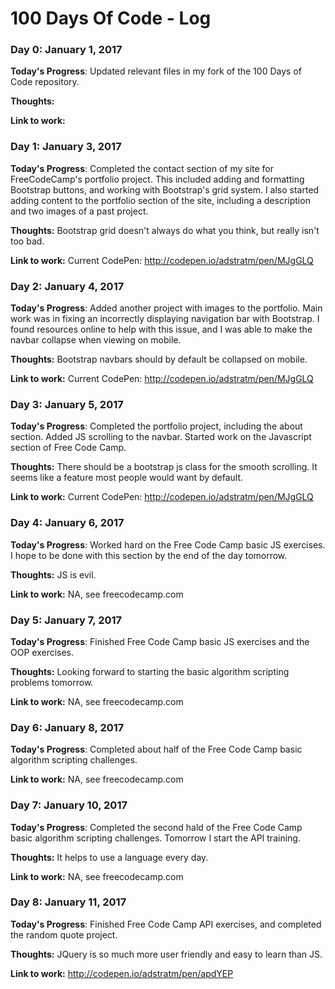 # 100 Days Of Code - Log

### Day 0: January 1, 2017

**Today's Progress**: Updated relevant files in my fork of the 100 Days of Code repository.  

**Thoughts:**

**Link to work:**

### Day 1: January 3, 2017

**Today's Progress**: Completed the contact section of my site for FreeCodeCamp's portfolio project.  This included adding and formatting Bootstrap buttons, and working with Bootstrap's grid system.  I also started adding content to the portfolio section of the site, including a description and two images of a past project.

**Thoughts:** Bootstrap grid doesn't always do what you think, but really isn't too bad.

**Link to work:** Current CodePen: http://codepen.io/adstratm/pen/MJgGLQ


### Day 2: January 4, 2017

**Today's Progress**: Added another project with images to the portfolio.  Main work was in fixing an incorrectly displaying navigation bar with Bootstrap.  I found resources online to help with this issue, and I was able to make the navbar collapse when viewing on mobile.

**Thoughts:** Bootstrap navbars should by default be collapsed on mobile.

**Link to work:** Current CodePen: http://codepen.io/adstratm/pen/MJgGLQ


### Day 3: January 5, 2017

**Today's Progress**: Completed the portfolio project, including the about section.  Added JS scrolling to the navbar.  Started work on the Javascript section of Free Code Camp.

**Thoughts:** There should be a bootstrap js class for the smooth scrolling.  It seems like a feature most people would want by default.

**Link to work:** Current CodePen: http://codepen.io/adstratm/pen/MJgGLQ


### Day 4: January 6, 2017

**Today's Progress**: Worked hard on the Free Code Camp basic JS exercises.  I hope to be done with this section by the end of the day tomorrow.

**Thoughts:** JS is evil.

**Link to work:** NA, see freecodecamp.com

### Day 5: January 7, 2017

**Today's Progress**: Finished Free Code Camp basic JS exercises and the OOP exercises.

**Thoughts:** Looking forward to starting the basic algorithm scripting problems tomorrow.

**Link to work:** NA, see freecodecamp.com


### Day 6: January 8, 2017

**Today's Progress**: Completed about half of the Free Code Camp basic algorithm scripting challenges.

**Link to work:** NA, see freecodecamp.com

### Day 7: January 10, 2017

**Today's Progress**: Completed the second hald of the Free Code Camp basic algorithm scripting challenges.  Tomorrow I start the API training.

**Thoughts:** It helps to use a language every day.

**Link to work:** NA, see freecodecamp.com

### Day 8: January 11, 2017

**Today's Progress**: Finished Free Code Camp API exercises, and completed the random quote project.

**Thoughts:** JQuery is so much more user friendly and easy to learn than JS.

**Link to work:** http://codepen.io/adstratm/pen/apdYEP
